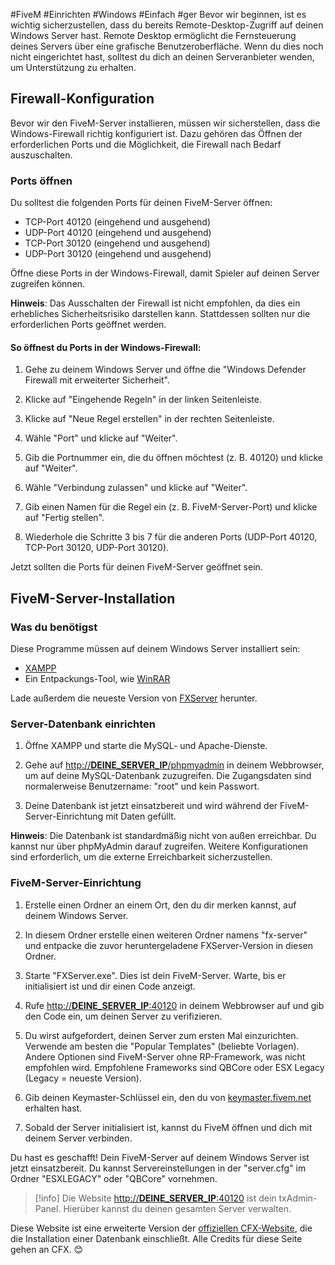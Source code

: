 #FiveM #Einrichten #Windows #Einfach #ger
Bevor wir beginnen, ist es wichtig sicherzustellen, dass du bereits Remote-Desktop-Zugriff auf deinen Windows Server hast. Remote Desktop ermöglicht die Fernsteuerung deines Servers über eine grafische Benutzeroberfläche. Wenn du dies noch nicht eingerichtet hast, solltest du dich an deinen Serveranbieter wenden, um Unterstützung zu erhalten.

## Firewall-Konfiguration

Bevor wir den FiveM-Server installieren, müssen wir sicherstellen, dass die Windows-Firewall richtig konfiguriert ist. Dazu gehören das Öffnen der erforderlichen Ports und die Möglichkeit, die Firewall nach Bedarf auszuschalten.

### Ports öffnen

Du solltest die folgenden Ports für deinen FiveM-Server öffnen:

- TCP-Port 40120 (eingehend und ausgehend)
- UDP-Port 40120 (eingehend und ausgehend)
- TCP-Port 30120 (eingehend und ausgehend)
- UDP-Port 30120 (eingehend und ausgehend)

Öffne diese Ports in der Windows-Firewall, damit Spieler auf deinen Server zugreifen können.

**Hinweis**: Das Ausschalten der Firewall ist nicht empfohlen, da dies ein erhebliches Sicherheitsrisiko darstellen kann. Stattdessen sollten nur die erforderlichen Ports geöffnet werden.

#### So öffnest du Ports in der Windows-Firewall:

1. Gehe zu deinem Windows Server und öffne die "Windows Defender Firewall mit erweiterter Sicherheit".

2. Klicke auf "Eingehende Regeln" in der linken Seitenleiste.

3. Klicke auf "Neue Regel erstellen" in der rechten Seitenleiste.

4. Wähle "Port" und klicke auf "Weiter".

5. Gib die Portnummer ein, die du öffnen möchtest (z. B. 40120) und klicke auf "Weiter".

6. Wähle "Verbindung zulassen" und klicke auf "Weiter".

7. Gib einen Namen für die Regel ein (z. B. FiveM-Server-Port) und klicke auf "Fertig stellen".

8. Wiederhole die Schritte 3 bis 7 für die anderen Ports (UDP-Port 40120, TCP-Port 30120, UDP-Port 30120).

Jetzt sollten die Ports für deinen FiveM-Server geöffnet sein.

## FiveM-Server-Installation

### Was du benötigst

Diese Programme müssen auf deinem Windows Server installiert sein:

- [XAMPP](https://www.apachefriends.org/de/index.html)
- Ein Entpackungs-Tool, wie [WinRAR](http://winrar.de)

Lade außerdem die neueste Version von [FXServer](https://runtime.fivem.net/artifacts/fivem/build_server_windows/master/) herunter.

### Server-Datenbank einrichten

1. Öffne XAMPP und starte die MySQL- und Apache-Dienste.

2. Gehe auf [http://**DEINE_SERVER_IP**/phpmyadmin](http://**DEINE_SERVER_IP**/phpmyadmin) in deinem Webbrowser, um auf deine MySQL-Datenbank zuzugreifen. Die Zugangsdaten sind normalerweise Benutzername: "root" und kein Passwort.

3. Deine Datenbank ist jetzt einsatzbereit und wird während der FiveM-Server-Einrichtung mit Daten gefüllt.

**Hinweis**: Die Datenbank ist standardmäßig nicht von außen erreichbar. Du kannst nur über phpMyAdmin darauf zugreifen. Weitere Konfigurationen sind erforderlich, um die externe Erreichbarkeit sicherzustellen.

### FiveM-Server-Einrichtung

1. Erstelle einen Ordner an einem Ort, den du dir merken kannst, auf deinem Windows Server.

2. In diesem Ordner erstelle einen weiteren Ordner namens "fx-server" und entpacke die zuvor heruntergeladene FXServer-Version in diesen Ordner.

3. Starte "FXServer.exe". Dies ist dein FiveM-Server. Warte, bis er initialisiert ist und dir einen Code anzeigt.

4. Rufe [http://**DEINE_SERVER_IP**:40120](http://**DEINE_SERVER_IP**:40120) in deinem Webbrowser auf und gib den Code ein, um deinen Server zu verifizieren.

5. Du wirst aufgefordert, deinen Server zum ersten Mal einzurichten. Verwende am besten die "Popular Templates" (beliebte Vorlagen). Andere Optionen sind FiveM-Server ohne RP-Framework, was nicht empfohlen wird. Empfohlene Frameworks sind QBCore oder ESX Legacy (Legacy = neueste Version).

6. Gib deinen Keymaster-Schlüssel ein, den du von [keymaster.fivem.net](https://keymaster.fivem.net) erhalten hast.

7. Sobald der Server initialisiert ist, kannst du FiveM öffnen und dich mit deinem Server verbinden.

Du hast es geschafft! Dein FiveM-Server auf deinem Windows Server ist jetzt einsatzbereit. Du kannst Servereinstellungen in der "server.cfg" im Ordner "ESXLEGACY" oder "QBCore" vornehmen.

>[!info] Die Website [http://**DEINE_SERVER_IP**:40120](http://**DEINE_SERVER_IP**:40120) ist dein txAdmin-Panel. Hierüber kannst du deinen gesamten Server verwalten.

Diese Website ist eine erweiterte Version der [offiziellen CFX-Website](https://docs.fivem.net/docs/server-manual/setting-up-a-server/), die die Installation einer Datenbank einschließt. Alle Credits für diese Seite gehen an CFX. 😊